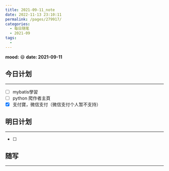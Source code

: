 ```yaml
---
title: 2021-09-11_note
date: 2022-11-13 23:10:11
permalink: /pages/279917/
categories:
  - 每日随笔
  - 2021-09
tags:
  - 
---
```

**mood:** :smile:  																		**date: 2021-09-11**  
## 今日计划  
------
- [ ]  mybatis學習
- [ ]  python 爬作者主頁
- [x]  支付寶，微信支付（微信支付个人暂不支持）
## 明日计划  
------
- [ ]  
## 随写 
------
